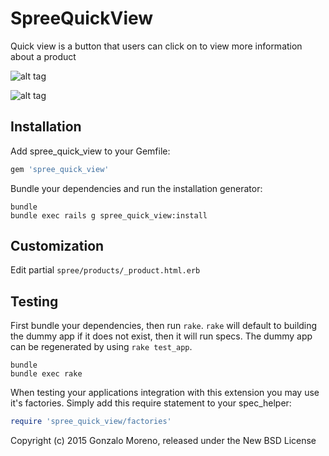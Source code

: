 SpreeQuickView
==============

Quick view is a button that users can click on to view more information about a product

![alt tag](https://raw.githubusercontent.com/ronzalo/spree_quick_view/master/lib/generators/spree_quick_view/install/templates/1.png)

![alt tag](https://raw.githubusercontent.com/ronzalo/spree_quick_view/master/lib/generators/spree_quick_view/install/templates/2.png)

Installation
------------

Add spree_quick_view to your Gemfile:

```ruby
gem 'spree_quick_view'
```

Bundle your dependencies and run the installation generator:

```shell
bundle
bundle exec rails g spree_quick_view:install
```

Customization
-------------

Edit partial `spree/products/_product.html.erb`

Testing
-------

First bundle your dependencies, then run `rake`. `rake` will default to building the dummy app if it does not exist, then it will run specs. The dummy app can be regenerated by using `rake test_app`.

```shell
bundle
bundle exec rake
```

When testing your applications integration with this extension you may use it's factories.
Simply add this require statement to your spec_helper:

```ruby
require 'spree_quick_view/factories'
```

Copyright (c) 2015 Gonzalo Moreno, released under the New BSD License
